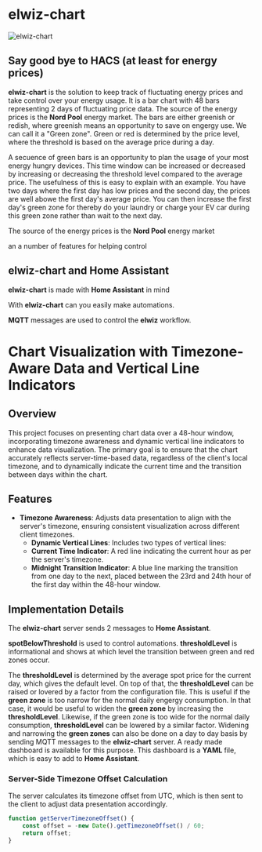# elwiz-chart

![elwiz-chart](https://github.com/iotux/ElWiz/blob/master/doc/chartf_and_panel.png?raw=true)

## Say good bye to HACS (at least for energy prices)

**elwiz-chart** is the solution to keep track of fluctuating energy prices and take control over your energy usage. It is a bar chart with 48 bars representing 2 days of fluctuating price data. The source of the energy prices is the **Nord Pool** energy market. The bars are either greenish or redish, where greenish means an opportunity to save on engergy use. We can call it a "Green zone". Green or red is determined by the price level, where the threshold is based on the average price during a day.

A secuence of green bars is an opportunity to plan the usage of your most energy hungry devices. This time window can be increased or decreased by increasing or decreasing the threshold level compared to the average price. The usefulness of this is easy to explain with an example. You have two days where the first day has low prices and the second day, the prices are well abowe the first day's average price. You can then increase the first day's green zone for thereby do your laundry or charge your EV car during this green zone rather than wait to the next day.

The source of the energy prices is the **Nord Pool** energy market

an a number of features for helping control

## elwiz-chart and Home Assistant

**elwiz-chart** is made with **Home Assistant** in mind

With **elwiz-chart** can you easily make automations.

**MQTT** messages are used to control the **elwiz** workflow.

# Chart Visualization with Timezone-Aware Data and Vertical Line Indicators

## Overview

This project focuses on presenting chart data over a 48-hour window, incorporating timezone awareness and dynamic vertical line indicators to enhance data visualization. The primary goal is to ensure that the chart accurately reflects server-time-based data, regardless of the client's local timezone, and to dynamically indicate the current time and the transition between days within the chart.

## Features

- **Timezone Awareness**: Adjusts data presentation to align with the server's timezone, ensuring consistent visualization across different client timezones.
  - **Dynamic Vertical Lines**: Includes two types of vertical lines:
  - **Current Time Indicator**: A red line indicating the current hour as per the server's timezone.
  - **Midnight Transition Indicator**: A blue line marking the transition from one day to the next, placed between the 23rd and 24th hour of the first day within the 48-hour window.

## Implementation Details

The **elwiz-chart** server sends 2 messages to **Home Assistant**.

**spotBelowThreshold** is used to control automations.
**thresholdLevel** is informational and shows at which level the transition between green and red zones occur.

The **thresholdLevel** is determined by the average spot price for the current day, which gives the default level.
On top of that, the **thresholdLevel** can be raised or lovered by a factor from the configuration file.
This is useful if the **green zone** is too narrow for the normal daily engergy consumption. In that case, it would be useful to widen the **green zone** by increasing the **thresholdLevel**. Likewise, if the green zone is too wide for the normal daily consumption, **thresholdLevel** can be lowered by a similar factor.
Widening and narrowing the **green zones** can also be done on a day to day basis by sending MQTT messages to the **elwiz-chart** server. A ready made dashboard is available for this purpose. This dashboard is a **YAML** file, which is easy to add to **Home Assistant**.

### Server-Side Timezone Offset Calculation

The server calculates its timezone offset from UTC, which is then sent to the client to adjust data presentation accordingly.

```javascript
function getServerTimezoneOffset() {
    const offset = -new Date().getTimezoneOffset() / 60;
    return offset;
}
```

